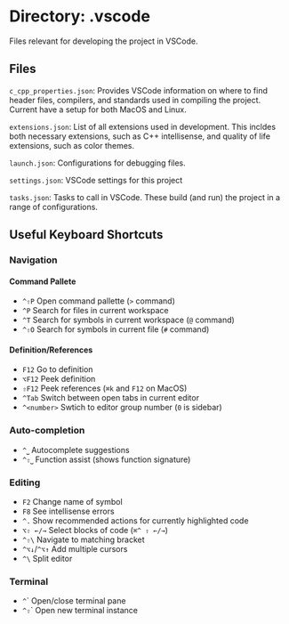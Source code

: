 # Directory: .vscode

Files relevant for developing the project in VSCode.  

## Files

`c_cpp_properties.json`: Provides VSCode information on where to find header files, compilers, and standards used in compiling the project.
Current have a setup for both MacOS and Linux.  

`extensions.json`: List of all extensions used in development.
This incldes both necessary extensions, such as C++ intellisense, and quality of life extensions, such as color themes.

`launch.json`: Configurations for debugging files.

`settings.json`: VSCode settings for this project  

`tasks.json`: Tasks to call in VSCode.
These build (and run) the project in a range of configurations.

## Useful Keyboard Shortcuts

### Navigation

#### Command Pallete

- `^⇧P` Open command pallette (`>` command)
- `^P` Search for files in current workspace
- `^T` Search for symbols in current workspace (`@` command)
- `^⇧O` Search for symbols in current file (`#` command)

#### Definition/References

- `F12` Go to definition
- `⌥F12` Peek definition
- `⇧F12` Peek references (`⌘k` and `F12` on MacOS)
- `^Tab` Switch between open tabs in current editor
- `^<number>` Swtich to editor group number (`0` is sidebar)

### Auto-completion

- `^⎵` Autocomplete suggestions
- `^⇧⎵` Function assist (shows function signature)

### Editing

- `F2` Change name of symbol
- `F8` See intellisense errors
- `^.` Show recommended actions for currently highlighted code
- `⌥⇧ ←/→` Select blocks of code (`⌘^ ⇧ ←/→`)
- `^⇧\` Navigate to matching bracket
- `^⌥↓`/`^⌥↑` Add multiple cursors
- `^\` Split editor

### Terminal

- `^`\` Open/close terminal pane
- `^⇧`\` Open new terminal instance
